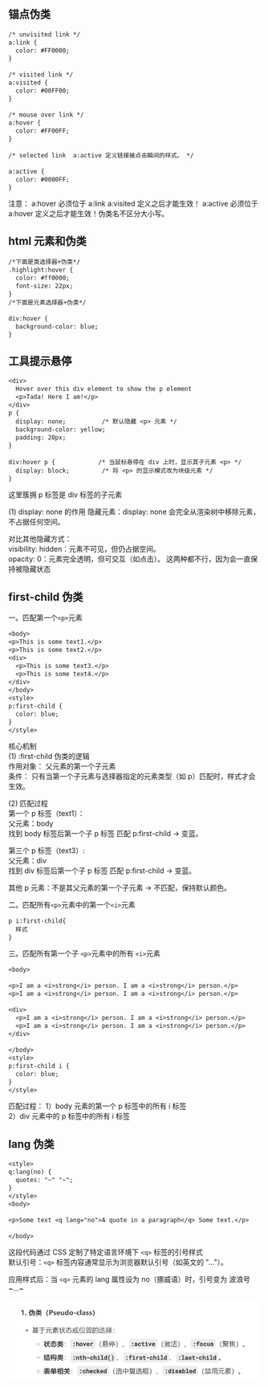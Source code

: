 ## 锚点伪类

```
/* unvisited link */
a:link {
  color: #FF0000;
}

/* visited link */
a:visited {
  color: #00FF00;
}

/* mouse over link */
a:hover {
  color: #FF00FF;
}

/* selected link  a:active 定义链接被点击瞬间的样式。 */

a:active {
  color: #0000FF;
}
```

注意： a:hover 必须位于 a:link a:visited 定义之后才能生效！
a:active 必须位于 a:hover 定义之后才能生效！伪类名不区分大小写。

## html 元素和伪类

```
/*下面是类选择器+伪类*/
.highlight:hover {
  color: #ff0000;
  font-size: 22px;
}
/*下面是元素选择器+伪类*/

div:hover {
  background-color: blue;
}

```

## 工具提示悬停

```
<div>
  Hover over this div element to show the p element
  <p>Tada! Here I am!</p>
</div>
p {
  display: none;          /* 默认隐藏 <p> 元素 */
  background-color: yellow;
  padding: 20px;
}

div:hover p {            /* 当鼠标悬停在 div 上时，显示其子元素 <p> */
  display: block;         /* 将 <p> 的显示模式改为块级元素 */
}
```

这里簇拥 p 标签是 div 标签的子元素

(1) display: none 的作用
隐藏元素：display: none 会完全从渲染树中移除元素，不占据任何空间。

对比其他隐藏方式：  
visibility: hidden：元素不可见，但仍占据空间。  
opacity: 0：元素完全透明，但可交互（如点击）。
这两种都不行，因为会一直保持被隐藏状态

## first-child 伪类

一。匹配第一个`<p>`元素

```
<body>
<p>This is some text1.</p>
<p>This is some text2.</p>
<div>
  <p>This is some text3.</p>
  <p>This is some text4.</p>
</div>
</body>
<style>
p:first-child {
  color: blue;
}
</style>
```

核心机制  
(1) :first-child 伪类的逻辑  
作用对象：
父元素的第一个子元素  
条件：
只有当第一个子元素与选择器指定的元素类型（如 p）匹配时，样式才会生效。

(2) 匹配过程  
第一个 p 标签（text1）：  
父元素：body  
找到 body 标签后第一个子 p 标签 匹配 p:first-child → 变蓝。

第三个 p 标签（text3）:  
父元素：div  
找到 div 标签后第一个子 p 标签 匹配 p:first-child → 变蓝。

其他 p 元素：不是其父元素的第一个子元素 → 不匹配，保持默认颜色。

二。匹配所有`<p>`元素中的第一个`<i>`元素

```
p i:first-child{
  样式
}
```

三。匹配所有第一个子 `<p>`元素中的所有 `<i>`元素

```
<body>

<p>I am a <i>strong</i> person. I am a <i>strong</i> person.</p>
<p>I am a <i>strong</i> person. I am a <i>strong</i> person.</p>

<div>
  <p>I am a <i>strong</i> person. I am a <i>strong</i> person.</p>
  <p>I am a <i>strong</i> person. I am a <i>strong</i> person.</p>
</div>

</body>
<style>
p:first-child i {
  color: blue;
}
</style>
```

匹配过程：
1）body 元素的第一个 p 标签中的所有 i 标签  
2）div 元素中的 p 标签中的所有 i 标签

## lang 伪类

```
<style>
q:lang(no) {
  quotes: "~" "~";
}
</style>
<body>

<p>Some text <q lang="no">A quote in a paragraph</q> Some text.</p>

</body>
```

这段代码通过 CSS 定制了特定语言环境下 `<q>` 标签的引号样式  
默认引号：`<q>` 标签内容通常显示为浏览器默认引号（如英文的 "..."）。

应用样式后：当 `<q>` 元素的 lang 属性设为 no（挪威语）时，引号变为 波浪号 ~...~

![alt text](常见伪类.png)
